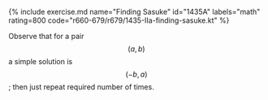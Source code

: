 {% include exercise.md name="Finding Sasuke" id="1435A" labels="math" rating=800 code="r660-679/r679/1435-IIa-finding-sasuke.kt" %}

Observe that for a pair $$(a, b)$$ a simple solution is $$(-b, a)$$; then just repeat required number of times.
